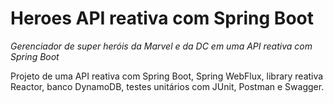 # Heroes API reativa com Spring Boot

*Gerenciador de super heróis da Marvel e da DC em uma API reativa com Spring Boot*

Projeto de uma API reativa com Spring Boot, Spring WebFlux, library reativa Reactor, banco DynamoDB, testes unitários com JUnit, Postman e Swagger.



